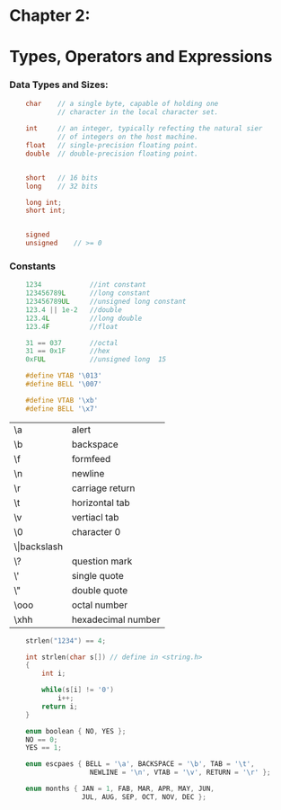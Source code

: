 # Chapter 2:
# Types, Operators and Expressions

### Data Types and Sizes:

```c
    char    // a single byte, capable of holding one
            // character in the local character set.
    
    int     // an integer, typically refecting the natural sier
            // of integers on the host machine.
    float   // single-precision floating point.
    double  // double-precision floating point.


    short   // 16 bits
    long    // 32 bits

    long int;
    short int;


    signed
    unsigned    // >= 0
```

### Constants

```c    
    1234            //int constant
    123456789L      //long constant
    123456789UL     //unsigned long constant
    123.4 || 1e-2   //double
    123.4L          //long double
    123.4F          //float

    31 == 037       //octal
    31 == 0x1F      //hex
    0xFUL           //unsigned long  15

    #define VTAB '\013'
    #define BELL '\007'

    #define VTAB '\xb'
    #define BELL '\x7'
```

|   |   |
|---|---|
|\a|alert|
|\b|backspace|
|\f|formfeed|
|\n|newline|
|\r|carriage return|
|\t|horizontal tab|
|\v|vertiacl tab|
|\0|character 0|
|\\\\|backslash|
|\\?|question mark|
|\\'|single quote|
|\\"|double quote|
|\\ooo|octal number|
|\xhh|hexadecimal number|

```c
    strlen("1234") == 4;

    int strlen(char s[]) // define in <string.h>
    {
        int i;

        while(s[i] != '0')
            i++;
        return i;
    }
```

```c
    enum boolean { NO, YES };
    NO == 0;
    YES == 1;

    enum escpaes { BELL = '\a', BACKSPACE = '\b', TAB = '\t',
                    NEWLINE = '\n', VTAB = '\v', RETURN = '\r' };

    enum months { JAN = 1, FAB, MAR, APR, MAY, JUN,
                  JUL, AUG, SEP, OCT, NOV, DEC };
```